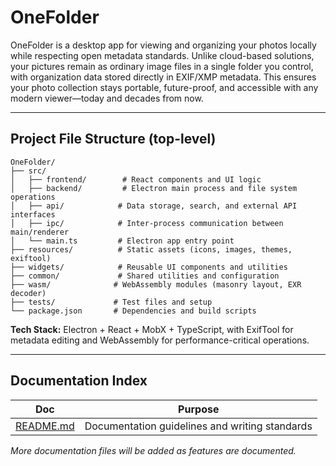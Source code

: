 # OneFolder

OneFolder is a desktop app for viewing and organizing your photos locally while respecting open metadata standards. Unlike cloud-based solutions, your pictures remain as ordinary image files in a single folder you control, with organization data stored directly in EXIF/XMP metadata. This ensures your photo collection stays portable, future-proof, and accessible with any modern viewer—today and decades from now.

---

## Project File Structure (top-level)

```
OneFolder/
├── src/
│   ├── frontend/        # React components and UI logic
│   ├── backend/         # Electron main process and file system operations
│   ├── api/            # Data storage, search, and external API interfaces
│   ├── ipc/            # Inter-process communication between main/renderer
│   └── main.ts         # Electron app entry point
├── resources/          # Static assets (icons, images, themes, exiftool)
├── widgets/            # Reusable UI components and utilities
├── common/             # Shared utilities and configuration
├── wasm/              # WebAssembly modules (masonry layout, EXR decoder)
├── tests/             # Test files and setup
└── package.json       # Dependencies and build scripts
```

**Tech Stack:** Electron + React + MobX + TypeScript, with ExifTool for metadata editing and WebAssembly for performance-critical operations.

---

## Documentation Index

| Doc                    | Purpose                                        |
| ---------------------- | ---------------------------------------------- |
| [README.md](README.md) | Documentation guidelines and writing standards |

_More documentation files will be added as features are documented._
